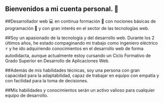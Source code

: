 ## Bienvenidos a mi cuenta personal. 👋

##Desarrollador web 💻 en continua formación 📖 con nociones básicas de programación 👾 y con gran interés en el sector de las tecnologías web.

##Soy un apasionado de la tecnología y del desarrollo web. Durante los 2 últimos años, he estado compaginando mi trabajo como ingeniero eléctrico ⚡ y he ido adquiriendo conocimientos en el desarrollo web de forma autodidacta, aunque actualmente estoy cursando un Ciclo Formativo de Grado Superior en Desarrollo de Aplicaciones Web.

##Además de mis habilidades técnicas, soy una persona con gran capacidad para la adaptabilidad, capaz de trabajar en equipo con empatía y con facilidad para la toma de decisiones.

##Mis habilidades y conocimientos serán un activo valioso para cualquier equipo de desarrollo. 



<!--
**BorjaRejano/BorjaRejano** is a ✨ _special_ ✨ repository because its `README.md` (this file) appears on your GitHub profile.

Here are some ideas to get you started:

- 🔭 I’m currently working on ...
- 🌱 I’m currently learning ...
- 👯 I’m looking to collaborate on ...
- 🤔 I’m looking for help with ...
- 💬 Ask me about ...
- 📫 How to reach me: ...
- 😄 Pronouns: ...
- ⚡ Fun fact: ...
-->
